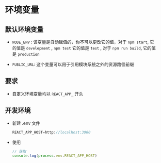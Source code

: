 # 环境变量

## 默认环境变量

  - `NODE_ENV` : 该变量是自动赋值的，你不可以更改它的值，对于 `npm start`, 它的值是 `develepment` , `npm test` 它的值是 `test` , 对于 `npm run build`, 它的值是 `production`

  - `PUBLIC_URL`: 这个变量可以用于引用模块系统之外的资源路径前缀

## 要求

  - 自定义环境变量均以 `REACT_APP_` 开头

## 开发环境

  - 新建 .env 文件

    ```javascript
    REACT_APP_HOST=http://localhost:3000
    ```

  - 使用

    ```javascript
    // 获取
    console.log(process.env.REACT_APP_HOST)
    ```

